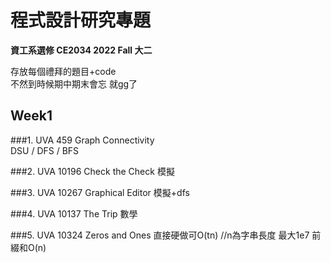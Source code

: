 # 程式設計研究專題
**資工系選修 CE2034 2022 Fall 大二**  
  
存放每個禮拜的題目+code  
不然到時候期中期末會忘 就gg了  

## Week1 
###1. UVA 459 Graph Connectivity  
DSU / DFS / BFS  

###2. UVA 10196 Check the Check
模擬  

###3. UVA 10267 Graphical Editor
模擬+dfs  

###4. UVA 10137 The Trip
數學  

###5. UVA 10324 Zeros and Ones
直接硬做可O(tn) //n為字串長度 最大1e7
前綴和O(n)
